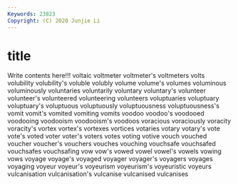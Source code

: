 ```yaml
---
Keywords: 23823
Copyright: (C) 2020 Junjie Li
---
```


# title

Write contents here!!!
voltaic 
voltmeter 
voltmeter's 
voltmeters 
volts 
volubility
volubility's 
voluble 
volubly 
volume 
volume's 
volumes 
voluminous 
voluminously 
voluntaries 
voluntarily
voluntary 
voluntary's 
volunteer 
volunteer's 
volunteered 
volunteering 
volunteers 
voluptuaries 
voluptuary 
voluptuary's
voluptuous 
voluptuously 
voluptuousness 
voluptuousness's 
vomit 
vomit's 
vomited 
vomiting 
vomits 
voodoo
voodoo's 
voodooed 
voodooing 
voodooism 
voodooism's 
voodoos 
voracious 
voraciously 
voracity 
voracity's
vortex 
vortex's 
vortexes 
vortices 
votaries 
votary 
votary's 
vote 
vote's 
voted
voter 
voter's 
voters 
votes 
voting 
votive 
vouch 
vouched 
voucher 
voucher's
vouchers 
vouches 
vouching 
vouchsafe 
vouchsafed 
vouchsafes 
vouchsafing 
vow 
vow's 
vowed
vowel 
vowel's 
vowels 
vowing 
vows 
voyage 
voyage's 
voyaged 
voyager 
voyager's
voyagers 
voyages 
voyaging 
voyeur 
voyeur's 
voyeurism 
voyeurism's 
voyeuristic 
voyeurs 
vulcanisation
vulcanisation's 
vulcanise 
vulcanised 
vulcanises 
